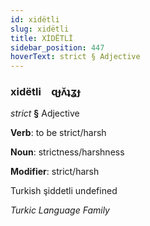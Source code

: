 ```yaml
---
id: xidëtli
slug: xidëtli
title: XİDËTLİ
sidebar_position: 447
hoverText: strict § Adjective
---
```


### xidëtli&emsp;<span kind="abugida">ɋɟʌ̆ʇʓɟ</span>

*strict* **§** Adjective

**Verb**: to be strict/harsh

**Noun**: strictness/harshness

**Modifier**: strict/harsh

Turkish şiddetli undefined

*Turkic Language Family*